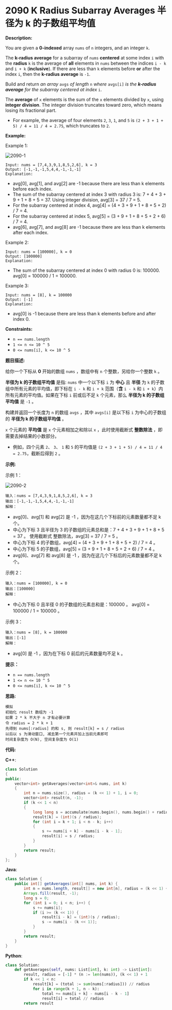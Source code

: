 # 2090 K Radius Subarray Averages 半径为 k 的子数组平均值

__Description:__

You are given a __0-indexed__ array `nums` of `n` integers, and an integer `k`.

The __k-radius average__ for a subarray of `nums` __centered__ at some index `i` with the __radius__ `k` is the average of __all__ elements in `nums` between the indices `i - k` and `i + k` (__inclusive__). If there are less than `k` elements before __or__ after the index `i`, then the __k-radius average__ is `-1`.

Build and return _an array_ `avgs` _of length_ `n` _where_ `avgs[i]` _is the __k-radius average__ for the subarray centered at index_ `i`.

The __average__ of `x` elements is the sum of the `x` elements divided by `x`, using __integer division__. The integer division truncates toward zero, which means losing its fractional part.

- For example, the average of four elements `2`, `3`, `1`, and `5` is `(2 + 3 + 1 + 5) / 4 = 11 / 4 = 2.75`, which truncates to `2`.

__Example:__

Example 1:

![2090-1](https://assets.leetcode.com/uploads/2021/11/07/eg1.png)

```text
Input: nums = [7,4,3,9,1,8,5,2,6], k = 3
Output: [-1,-1,-1,5,4,4,-1,-1,-1]
Explanation:
```

- avg[0], avg[1], and avg[2] are -1 because there are less than k elements before each index.
- The sum of the subarray centered at index 3 with radius 3 is: 7 + 4 + 3 + 9 + 1 + 8 + 5 = 37.
  Using integer division, avg[3] = 37 / 7 = 5.
- For the subarray centered at index 4, avg[4] = (4 + 3 + 9 + 1 + 8 + 5 + 2) / 7 = 4.
- For the subarray centered at index 5, avg[5] = (3 + 9 + 1 + 8 + 5 + 2 + 6) / 7 = 4.
- avg[6], avg[7], and avg[8] are -1 because there are less than k elements after each index.

Example 2:

```text
Input: nums = [100000], k = 0
Output: [100000]
Explanation:
```

- The sum of the subarray centered at index 0 with radius 0 is: 100000.
  avg[0] = 100000 / 1 = 100000.

Example 3:

```text
Input: nums = [8], k = 100000
Output: [-1]
Explanation: 
```

- avg[0] is -1 because there are less than k elements before and after index 0.

__Constraints:__

- `n == nums.length`
- `1 <= n <= 10 ^ 5`
- `0 <= nums[i], k <= 10 ^ 5`

__题目描述:__

给你一个下标从 __0__ 开始的数组 `nums` ，数组中有 `n` 个整数，另给你一个整数 `k` 。

__半径为 k 的子数组平均值__ 是指: `nums` 中一个以下标 `i` 为 __中心__ 且 __半径__ 为 `k` 的子数组中所有元素的平均值，即下标在 `i - k` 和 `i + k` 范围（__含__ `i - k` 和 `i + k`）内所有元素的平均值。如果在下标 `i` 前或后不足 `k` 个元素，那么 __半径为 k 的子数组平均值__ 是 `-1` 。

构建并返回一个长度为 `n` 的数组 `avgs` ，其中 `avgs[i]` 是以下标 `i` 为中心的子数组的 __半径为 k 的子数组平均值__ 。

`x` 个元素的 __平均值__ 是 `x` 个元素相加之和除以 `x` ，此时使用截断式 __整数除法__ ，即需要去掉结果的小数部分。

- 例如，四个元素 `2`、 `3`、 `1` 和 `5` 的平均值是 `(2 + 3 + 1 + 5) / 4 = 11 / 4 = 2.75`，截断后得到 `2` 。

__示例:__

示例 1：

![2090-2](https://assets.leetcode.com/uploads/2021/11/07/eg1.png)

```text
输入：nums = [7,4,3,9,1,8,5,2,6], k = 3
输出：[-1,-1,-1,5,4,4,-1,-1,-1]
解释：
```

- avg[0]、avg[1] 和 avg[2] 是 -1 ，因为在这几个下标前的元素数量都不足 k 个。
- 中心为下标 3 且半径为 3 的子数组的元素总和是：7 + 4 + 3 + 9 + 1 + 8 + 5 = 37 。
  使用截断式 整数除法，avg[3] = 37 / 7 = 5 。
- 中心为下标 4 的子数组，avg[4] = (4 + 3 + 9 + 1 + 8 + 5 + 2) / 7 = 4 。
- 中心为下标 5 的子数组，avg[5] = (3 + 9 + 1 + 8 + 5 + 2 + 6) / 7 = 4 。
- avg[6]、avg[7] 和 avg[8] 是 -1 ，因为在这几个下标后的元素数量都不足 k 个。

示例 2：

```text
输入：nums = [100000], k = 0
输出：[100000]
解释：
```

- 中心为下标 0 且半径 0 的子数组的元素总和是：100000 。
  avg[0] = 100000 / 1 = 100000 。

示例 3：

```text
输入：nums = [8], k = 100000
输出：[-1]
解释：
```

- avg[0] 是 -1 ，因为在下标 0 前后的元素数量均不足 k 。

__提示：__

- `n == nums.length`
- `1 <= n <= 10 ^ 5`
- `0 <= nums[i], k <= 10 ^ 5`

__思路:__

```text
模拟
初始化 result 数组为 -1
如果 2 * k 不大于 n 才有必要计算
令 radius = 2 * k + 1
先得到 nums[:radius] 的和 s, 则 result[k] = s / radius
以后以 s 为滑动窗口, 减去第一个元素并加上当前元素即可
时间复杂度为 O(N), 空间复杂度为 O(1)
```

__代码:__

__C++__:

```C++
class Solution 
{
public:
    vector<int> getAverages(vector<int>& nums, int k) 
    {
        int n = nums.size(), radius = (k << 1) + 1, i = 0;
        vector<int> result(n, -1);
        if (k << 1 < n)
        {
            long long s = accumulate(nums.begin(), nums.begin() + radius, 0LL);
            result[k] = (int)(s / radius);
            for (int i = k + 1; i < n - k; i++)
            {
                s += nums[i + k] - nums[i - k - 1];
                result[i] = s / radius;
            }
        }
        return result;  
    }
};
```

__Java__:

```Java
class Solution {
    public int[] getAverages(int[] nums, int k) {
        int n = nums.length, result[] = new int[n], radius = (k << 1) + 1;
        Arrays.fill(result, -1);
        long s = 0;
        for (int i = 0; i < n; i++) {
            s += nums[i];
            if (i >= (k << 1)) {
                result[i - k] = (int)(s / radius);
                s -= nums[i - (k << 1)];
            }
        }
        return result;
    }
}
```

__Python__:

```Python
class Solution:
    def getAverages(self, nums: List[int], k: int) -> List[int]:
        result, radius = [-1] * (n := len(nums)), (k << 1) + 1
        if k << 1 < n:
            result[k] = (total := sum(nums[:radius])) // radius
            for i in range(k + 1, n - k):
                total += nums[i + k] - nums[i - k - 1]
                result[i] = total // radius
        return result
```
